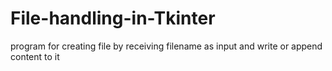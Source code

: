 # File-handling-in-Tkinter
program for creating file by receiving filename as input and write or append content to it
